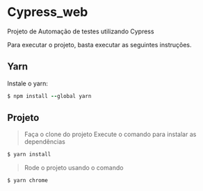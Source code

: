 # Cypress_web

Projeto de Automação de testes utilizando Cypress

Para executar o projeto, basta executar as seguintes instruções.

## Yarn
Instale o yarn:

```ruby
$ npm install --global yarn
```

## Projeto

>Faça o clone do projeto
>Execute o comando  para instalar as dependências
```ruby
$ yarn install
```
>Rode o projeto usando o comando
```ruby
$ yarn chrome
```
